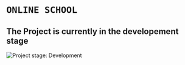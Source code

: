 
# **`ONLINE SCHOOL`**
## The Project is currently in the developement stage


<img alt="Project stage: Development" src="https://img.shields.io/badge/Project%20Stage-Development-yellowgreen.svg" />